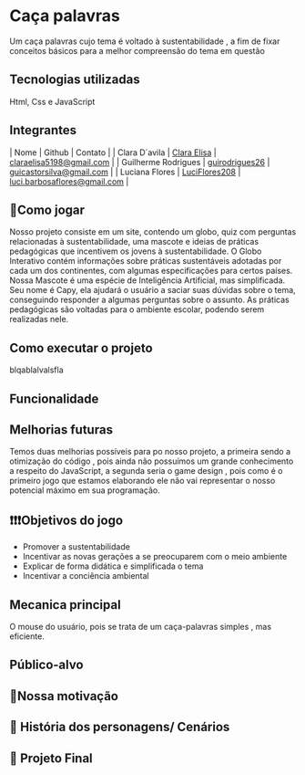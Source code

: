 # Caça palavras
Um caça palavras cujo tema é voltado à sustentabilidade , a fim de fixar conceitos básicos para a melhor compreensão do tema em questão
## Tecnologias utilizadas
Html, Css e JavaScript
## Integrantes
|         Nome         |      Github       |        Contato        |
| Clara D´avila        | [Clara Elisa](https://github.com/Claraelisa05)     |  claraelisa5198@gmail.com |
| Guilherme Rodrigues  | [guirodrigues26](https://github.com/guirodrigues26)  | guicastorsilva@gmail.com |
| Luciana Flores       | [LuciFlores208](https://github.com/LuciFlores208)   | luci.barbosaflores@gmail.com  |                                
## 📝Como jogar
Nosso projeto consiste em um site, contendo um globo, quiz com perguntas relacionadas à sustentabilidade, uma mascote e ideias de práticas pedagógicas que incentivem os jovens à sustentabilidade. O Globo Interativo contém informações sobre práticas sustentáveis adotadas por cada um dos continentes, com algumas especificações para certos países. Nossa Mascote é uma espécie de Inteligência Artificial, mas simplificada. Seu nome é Capy, ela ajudará o usuário a saciar suas dúvidas sobre o tema, conseguindo responder a algumas perguntas sobre o assunto. As práticas pedagógicas são voltadas para o ambiente escolar, podendo serem realizadas nele. 

## Como executar o projeto
blqablalvalsfla

## Funcionalidade

## Melhorias futuras
Temos duas melhorias possíveis para po nosso projeto, a primeira sendo a otimização do código , pois ainda não possuímos um grande conhecimento a respeito do JavaScript, a segunda seria
o game design , pois como é o primeiro jogo que estamos elaborando ele não vai representar o nosso potencial máximo em sua programação. 


## ❗❗❗Objetivos do jogo
- Promover a sustentabilidade
- Incentivar as novas gerações a se preocuparem com o meio ambiente
- Explicar de forma didática e simplificada o tema
- Incentivar a conciência ambiental

## Mecanica principal 
O mouse do usuário, pois se trata de um caça-palavras simples , mas eficiente.


## Público-alvo


## 🤔Nossa motivação



## 🎉 História dos personagens/ Cenários

## 🙌 Projeto Final
  




